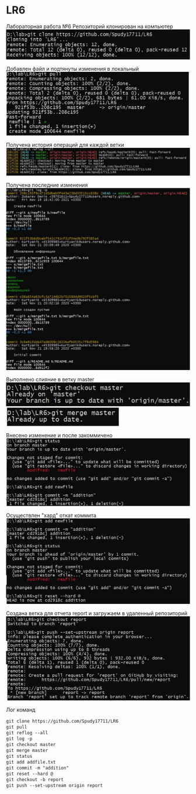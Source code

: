 # LR6
Лабораторная работа №6
Репозиторий клонирован на компьютер
![screen1](https://github.com/Spudy17711/LR6/blob/master/screenshots/1.jpg)

Добавлен файл и подтянуты изменения в локальный 
![screen2](https://github.com/Spudy17711/LR6/blob/master/screenshots/1,5.jpg)

Получена история операций для каждой ветки
![screen3](https://github.com/Spudy17711/LR6/blob/master/screenshots/2.jpg)

Получена последние изменения
![screen4](https://github.com/Spudy17711/LR6/blob/master/screenshots/3.jpg)

Выполнено слияние в ветку master 
![screen5](https://github.com/Spudy17711/LR6/blob/master/screenshots/4.jpg)
![screen6](https://github.com/Spudy17711/LR6/blob/master/screenshots/4,5.jpg)

Внесено изменение и после закоммичено
![screen7](https://github.com/Spudy17711/LR6/blob/master/screenshots/5.jpg)

Осуществлен "хард" откат коммита
![screen8](https://github.com/Spudy17711/LR6/blob/master/screenshots/6.jpg)

Создана ветка для отчета report и загружаем в удаленный репозиторий
![screen9](https://github.com/Spudy17711/LR6/blob/master/screenshots/7.jpg)

Лог команд
```
git clone https://github.com/Spudy17711/LR6
git pull
git reflog --all
git log -p
git checkout master
git merge master
git status
git add addfile.txt
git commit -m "addition"
git reset --hard @
git checkout -b report
git push --set-upstream origin report
```
